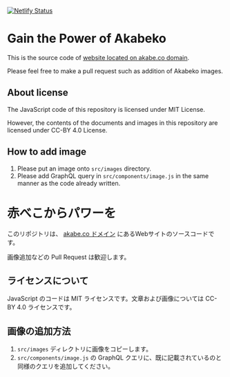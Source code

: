 [![Netlify Status](https://api.netlify.com/api/v1/badges/41907002-3820-41a5-a722-28ccff76f02a/deploy-status)](https://app.netlify.com/sites/akabeco/deploys)

# Gain the Power of Akabeko

This is the source code of [website located on akabe.co domain](https://akabe.co/).

Please feel free to make a pull request such as addition of Akabeko images.

## About license

The JavaScript code of this repository is licensed under MIT License.

However, the contents of the documents and images in this repository are licensed under CC-BY 4.0 License.

## How to add image

1. Please put an image onto `src/images` directory.
2. Please add GraphQL query in `src/components/image.js` in the same manner as the code already written.

# 赤べこからパワーを

このリポジトリは、 [akabe.co ドメイン](https://akabe.co/) にあるWebサイトのソースコードです。

画像追加などの Pull Request は歓迎します。

## ライセンスについて

JavaScript のコードは MIT ライセンスです。文章および画像については CC-BY 4.0 ライセンスです。

## 画像の追加方法

1. `src/images` ディレクトリに画像をコピーします。
2. `src/components/image.js` の GraphQL クエリに、既に記載されているのと同様のクエリを追加してください。
